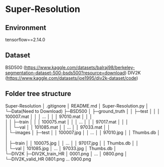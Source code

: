 # Super-Resolution
## Environment
tensorflow==2.14.0
## Dataset
BSD500 (https://www.kaggle.com/datasets/balraj98/berkeley-segmentation-dataset-500-bsds500?resource=download)
DIV2K (https://www.kaggle.com/datasets/joe1995/div2k-dataset/code)
##  Folder tree structure
Super-Resolution
│  .gitignore
│  README.md
│  Super-Resolution.py
│  
└─Data(Need to Download)
    ├─BSD500
    │  ├─ground_truth
    │  │  ├─test
    │  │  │      100007.mat
    │  │  │      ...
    │  │  │      97010.mat
    │  │  │      
    │  │  ├─train
    │  │  │      100075.mat
    │  │  │      ...
    │  │  │      97017.mat
    │  │  │      
    │  │  └─val
    │  │          101085.mat
    │  │          ...
    │  │          97033.mat
    │  │          
    │  └─images
    │      ├─test
    │      │      100007.jpg
    │      │      ...
    │      │      97010.jpg
    │      │      Thumbs.db
    │      │      
    │      ├─train
    │      │      100075.jpg
    │      │      ...
    │      │      97017.jpg
    │      │      Thumbs.db
    │      │      
    │      └─val
    │              101085.jpg
    │              ...
    │              97033.jpg
    │              Thumbs.db
    │              
    └─DIV2K
        ├─DIV2K_train_HR
        │      0001.png
        │      ...
        │      0800.png
        │      
        └─DIV2K_valid_HR
                0801.png
                ...
                0900.png
                

